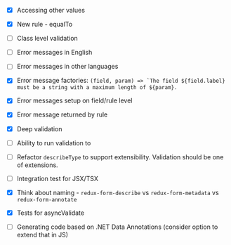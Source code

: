 - [x] Accessing other values
- [x] New rule - equalTo
- [ ] Class level validation
- [ ] Error messages in English
- [ ] Error messages in other languages
- [x] Error message factories: ```(field, param) => `The field ${field.label} must be a string with a maximum length of ${param}.```
- [x] Error messages setup on field/rule level
- [x] Error message returned by rule
- [x] Deep validation
- [ ] Ability to run validation to
- [ ] Refactor `describeType` to support extensibility. Validation should be one of extensions.

- [ ] Integration test for JSX/TSX
- [x] Think about naming - `redux-form-describe` vs `redux-form-metadata` vs `redux-form-annotate`
- [x] Tests for asyncValidate

- [ ] Generating code based on .NET Data Annotations (consider option to extend that in JS)